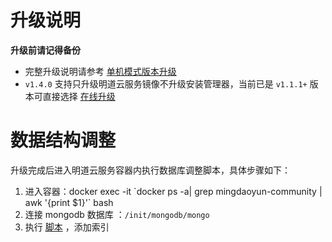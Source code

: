 # 升级说明

**升级前请记得备份**

- 完整升级说明请参考 [单机模式版本升级](https://github.com/mingdaocom/private-deployment/wiki/%E5%8D%95%E6%9C%BA%E6%A8%A1%E5%BC%8F%E7%89%88%E6%9C%AC%E5%8D%87%E7%BA%A7
)
- `v1.4.0` 支持只升级明道云服务镜像不升级安装管理器，当前已是 `v1.1.1+` 版本可直接选择 [在线升级](https://github.com/mingdaocom/private-deployment/wiki/%E5%8D%95%E6%9C%BA%E6%A8%A1%E5%BC%8F%E7%89%88%E6%9C%AC%E5%8D%87%E7%BA%A7#%E5%9C%A8%E7%BA%BF%E5%8D%87%E7%BA%A7)

# 数据结构调整

升级完成后进入明道云服务容器内执行数据库调整脚本，具体步骤如下：

1. 进入容器：docker exec -it  \`docker ps -a| grep mingdaoyun-community | awk '{print $1}'\` bash
4. 连接 mongodb 数据库 ：`/init/mongodb/mongo` 
5. 执行 [脚本](https://github.com/mingdaocom/private-deployment/tree/master/docs/upgrade/v1.4.0/db/mongodb/DDL.sql) ，添加索引
